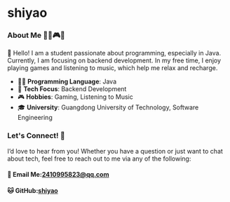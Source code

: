 # shiyao
### About Me 👨‍💻🎮🎶
👋 Hello! I am a student passionate about programming, especially in Java. Currently, I am focusing on backend development. In my free time, I enjoy playing games and listening to music, which help me relax and recharge.

- 👨‍💻 **Programming Language**: Java
- 🔧 **Tech Focus**: Backend Development
- 🎮 **Hobbies**: Gaming, Listening to Music
- 🎓 **University**: Guangdong University of Technology, Software Engineering

### Let's Connect! 🤝

I’d love to hear from you! Whether you have a question or just want to chat about tech, feel free to reach out to me via any of the following:

#### 📧 **Email Me:2410995823@qq.com**

#### 🐱 **GitHub:**[**shiyao**](https://github.com/shiyaojinwu/shiyao)
